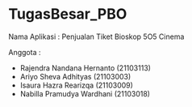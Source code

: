 # TugasBesar_PBO

Nama Aplikasi : Penjualan Tiket Bioskop 5O5 Cinema

Anggota :
- Rajendra Nandana Hernanto (21103113)
- Ariyo Sheva Adhityas (21103003)
- Isaura Hazra Rearizqa (21103009)
- Nabilla Pramudya Wardhani (21103018)
